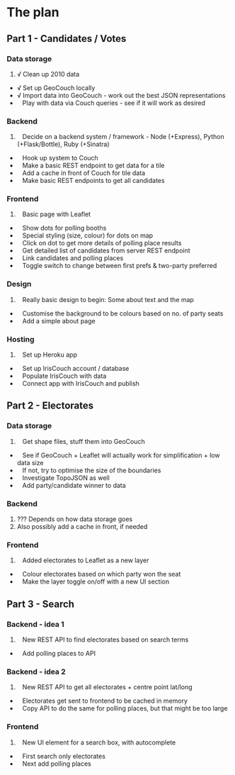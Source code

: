 # The plan

## Part 1 - Candidates / Votes

### Data storage

1. √ Clean up 2010 data
*  √ Set up GeoCouch locally
*  √ Import data into GeoCouch - work out the best JSON representations
*    Play with data via Couch queries - see if it will work as desired

### Backend

1.    Decide on a backend system / framework - Node (+Express), Python (+Flask/Bottle), Ruby (+Sinatra)
*    Hook up system to Couch
*    Make a basic REST endpoint to get data for a tile
*    Add a cache in front of Couch for tile data
*    Make basic REST endpoints to get all candidates

### Frontend

1.    Basic page with Leaflet
*    Show dots for polling booths
*    Special styling (size, colour) for dots on map
*    Click on dot to get more details of polling place results
*    Get detailed list of candidates from server REST endpoint
*    Link candidates and polling places
*    Toggle switch to change between first prefs & two-party preferred

### Design

1.    Really basic design to begin: Some about text and the map
*    Customise the background to be colours based on no. of party seats
*    Add a simple about page

### Hosting

1.    Set up Heroku app
*    Set up IrisCouch account / database
*    Populate IrisCouch with data
*    Connect app with IrisCouch and publish

## Part 2 - Electorates

### Data storage

1.    Get shape files, stuff them into GeoCouch
*    See if GeoCouch + Leaflet will actually work for simplification + low data size
*    If not, try to optimise the size of the boundaries
*    Investigate TopoJSON as well
*    Add party/candidate winner to data

### Backend

1. ??? Depends on how data storage goes
2. Also possibly add a cache in front, if needed

### Frontend

1.    Added electorates to Leaflet as a new layer
*    Colour electorates based on which party won the seat
*    Make the layer toggle on/off with a new UI section


## Part 3 - Search

### Backend - idea 1

1.    New REST API to find electorates based on search terms
*    Add polling places to API

### Backend - idea 2

1.    New REST API to get all electorates + centre point lat/long
*    Electorates get sent to frontend to be cached in memory
*    Copy API to do the same for polling places, but that might be too large

### Frontend

1.    New UI element for a search box, with autocomplete
*    First search only electorates
*    Next add polling places

